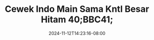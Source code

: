 --- 
title: "Cewek Indo Main Sama Kntl Besar Hitam 40;BBC41;"
description: "nonton bokeh Cewek Indo Main Sama Kntl Besar Hitam 40;BBC41; full full new"
date: 2024-11-12T14:23:16-08:00
file_code: "pob5u0f6x54q"
draft: false
cover: "gh087vsypqzuaqrn.jpg"
tags: ["Cewek", "Indo", "Main", "Sama", "Kntl", "Besar", "Hitam", "bokep-indo", "bokep-viral", "bokep-ig"]
length: 3866
fld_id: "1393653"
foldername: ".123"
categories: [".123"]
views: 1176
---